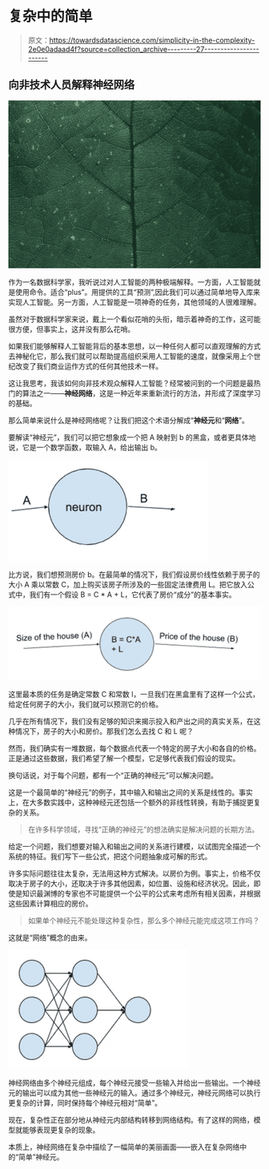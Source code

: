 # 复杂中的简单

> 原文：<https://towardsdatascience.com/simplicity-in-the-complexity-2e0e0adaad4f?source=collection_archive---------27----------------------->

## 向非技术人员解释神经网络

![](img/471d8f9dda526d2998e3eb76eaa1d27a.png)

作为一名数据科学家，我听说过对人工智能的两种极端解释。一方面，人工智能就是使用命令。适合“plus”。用提供的工具“预测”,因此我们可以通过简单地导入库来实现人工智能。另一方面，人工智能是一项神奇的任务，其他领域的人很难理解。

虽然对于数据科学家来说，戴上一个看似花哨的头衔，暗示着神奇的工作，这可能很方便，但事实上，这并没有那么花哨。

如果我们能够解释人工智能背后的基本思想，以一种任何人都可以直观理解的方式去神秘化它，那么我们就可以帮助提高组织采用人工智能的速度，就像采用上个世纪改变了我们商业运作方式的任何其他技术一样。

这让我思考，我该如何向非技术观众解释人工智能？经常被问到的一个问题是最热门的算法之一——**神经网络**，这是一种近年来重新流行的方法，并形成了深度学习的基础。

那么简单来说什么是神经网络呢？让我们把这个术语分解成“**神经元**和“**网络**”。

要解读“神经元”，我们可以把它想象成一个把 A 映射到 b 的黑盒，或者更具体地说，它是一个数学函数，取输入 A，给出输出 b。

![](img/ae625a12ae5b9a343b634b4585068672.png)

比方说，我们想预测房价 b。在最简单的情况下，我们假设房价线性依赖于房子的大小 A 乘以常数 C，加上购买该房子所涉及的一些固定法律费用 L。把它放入公式中，我们有一个假设 B = C * A + L，它代表了房价“成分”的基本事实。

![](img/5df276042725b78b3e454890be1e9156.png)

这里最本质的任务是确定常数 C 和常数 l，一旦我们在黑盒里有了这样一个公式，给定任何房子的大小，我们就可以预测它的价格。

几乎在所有情况下，我们没有足够的知识来揭示投入和产出之间的真实关系，在这种情况下，房子的大小和房价。那我们怎么去找 C 和 L 呢？

然而，我们确实有一堆数据，每个数据点代表一个特定的房子大小和各自的价格。正是通过这些数据，我们希望了解一个模型，它足够代表我们假设的现实。

换句话说，对于每个问题，都有一个“正确的神经元”可以解决问题。

这是一个最简单的“神经元”的例子，其中输入和输出之间的关系是线性的。事实上，在大多数实践中，这种神经元还包括一个额外的非线性转换，有助于捕捉更复杂的关系。

> 在许多科学领域，寻找“正确的神经元”的想法确实是解决问题的长期方法。

给定一个问题，我们想要对输入和输出之间的关系进行建模，以试图完全描述一个系统的特征。我们写下一些公式，把这个问题抽象成可解的形式。

许多实际问题往往太复杂，无法用这种方式解决。以房价为例。事实上，价格不仅取决于房子的大小，还取决于许多其他因素，如位置、设施和经济状况。因此，即使是知识最渊博的专家也不可能提供一个公平的公式来考虑所有相关因素，并根据这些因素计算相应的房价。

> 如果单个神经元不能处理这种复杂性，那么多个神经元能完成这项工作吗？

这就是“网络”概念的由来。

![](img/03a67b60134d34097ea833b01896bb4a.png)

神经网络由多个神经元组成，每个神经元接受一些输入并给出一些输出。一个神经元的输出可以成为其他一些神经元的输入。通过多个神经元，神经元网络可以执行更复杂的计算，同时保持每个神经元相对“简单”。

现在，复杂性正在部分地从神经元内部结构转移到网络结构。有了这样的网络，模型就能够表现更复杂的现象。

本质上，神经网络在复杂中描绘了一幅简单的美丽画面——嵌入在复杂网络中的“简单”神经元。